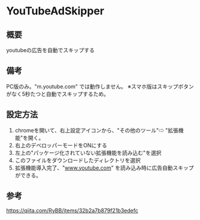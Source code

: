 # YouTubeAdSkipper

## 概要
youtubeの広告を自動でスキップする

## 備考
PC版のみ。"m.youtube.com" では動作しません。
※スマホ版はスキップボタンがなく5秒たつと自動でスキップするため。

## 設定方法
1. chromeを開いて、右上設定アイコンから、"その他のツール"⇨ "拡張機能"を開く。
2. 右上のデベロッパーモードをONにする
3. 左上の"パッケージ化されていない拡張機能を読み込む"を選択
4. このファイルをダウンロードしたディレクトリを選択
5. 拡張機能導入完了、"www.youtube.com" を読み込み時に広告自動スキップができる。

## 参考
https://qiita.com/RyBB/items/32b2a7b879f21b3edefc
